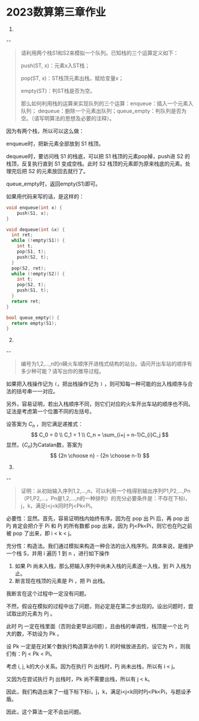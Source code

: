 2023数算第三章作业
==================

1.
--

> 请利⽤两个栈S1和S2来模拟⼀个队列。已知栈的三个运算定义如下：
>
> push(ST, x)：元素x⼊ST栈；
>
> pop(ST, x)：ST栈顶元素出栈，赋给变量x；
>
> empty(ST)：判ST栈是否为空。
>
> 那么如何利⽤栈的运算来实现队列的三个运算：enqueue：插⼊⼀个元素⼊队列； dequeue：删除⼀个元素出队列；queue_empty：判队列是否为空。（请写明算法的思想及必要的注释）。

因为有两个栈，所以可以这么做：

enqueue时，把新元素全部放到 S1 栈顶。

dequeue时，要访问栈 S1 的栈底，可以把 S1 栈顶的元素pop掉，push进 S2 的栈顶，反复执行直到 S1 变成空栈。此时 S2 栈顶的元素即为原来栈底的元素。处理完后把 S2 的元素放回去就行了。

queue_empty时，返回empty(S1)即可。

如果用代码来写的话，是这样的：

```cpp
void enqueue(int x) {
	push(S1, x);
}

void dequeue(int &x) {
  int ret;
  while (!empty(S1)) {
    int t;
    pop(S1, t);
    push(S2, t);
  }
  pop(S2, ret);
  while (!empty(S2)) {
    int t;
    pop(S2, t);
    push(S1, t);
  }
  return ret;
}

bool queue_empty() {
  return empty(S1);
}
```

2.
--

> 编号为1,2,…,n的n辆⽕⻋顺序开进栈式结构的站台。请问开出⻋站的顺序有多少种可能？请写出你的推导过程。

如果把入栈操作记为 `(`，把出栈操作记为 `)` ，则可知每一种可能的出入栈顺序与合法的括号串一一对应。

另外，容易证明，若出入栈顺序不同，则它们对应的火车开出车站的顺序也不同。证法是考虑第一个位置不同的左括号。

设答案为 $C_n$ ，则它满足递推式：
$$
C_0 = 0 \\
C_1 = 1 \\
C_n = \sum_{i+j = n-1}C_{i}C_j
$$
显然，$\{C_n\}$为Catalan数，答案为
$$
{2n \choose n} - {2n \choose n-1}
$$

3.
--

> 证明：从初始输⼊序列1,2,…,n，可以利⽤⼀个栈得到输出序列P1,P2,…,Pn（P1,P2,…，Pn是1,2,…,n的⼀种排列）的充分必要条件是：不存在下标i，j，k，满⾜i<j<k同时Pj<Pk<Pi。

必要性：显然。首先，容易证明栈内始终有序。因为在 pop 出 Pi 后，再 pop 出 Pj 肯定会把介于 Pi 和 Pj 的所有数都 pop 出来，因为 Pj<Pk<Pi，则它也在Pj之前被 pop 了出来，即 i < k < j。

充分性：构造法。我们通过模拟来构造一种合法的出入栈序列。具体来说，是维护一个栈 S，并用 i 遍历 1 到 n ，进行如下操作

1. 如果 Pi 尚未入栈，那么把输入序列中尚未入栈的元素逐一入栈，到 Pi 入栈为止。
2. 断言现在栈顶的元素是 Pi ，把 Pi 出栈。

我断言在这个过程中一定没有问题。

不然，假设在模拟的过程中出了问题，则必定是在第二步出现的。设出问题时，尝试取出的元素为 Pj 。

此时 Pj 一定在栈里面（否则会更早出问题），且由栈的单调性，栈顶是一个比 Pj 大的数，不妨设为 Pk 。

设 Pk 一定是在对某个数执行构造算法中的 1. 的时候放进去的，设它为 Pi ，则我们有：Pj < Pk < Pi。

考虑 i, j, k的大小关系。因为在执行 Pi 出栈时，Pj 尚未出栈，所以有 i < j。

又因为在尝试执行 Pj 出栈时，Pk 尚不需要出栈，所以有 j < k。

因此，我们构造出来了一组下标下标i，j，k，满⾜i<j<k同时Pj<Pk<Pi，与题设矛盾。

因此，这个算法一定不会出问题。